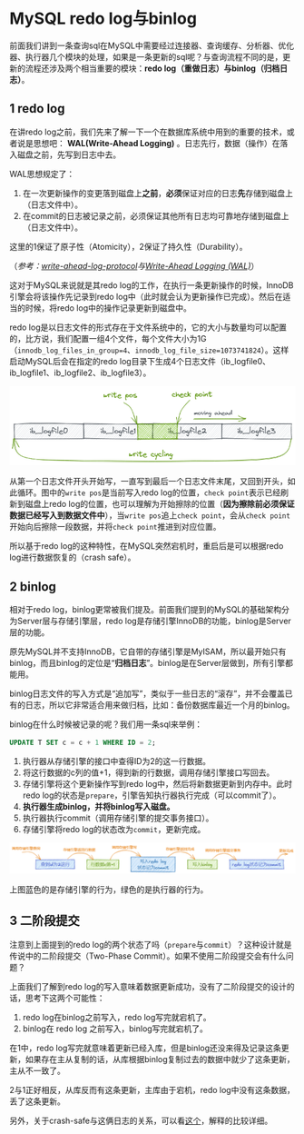 # MySQL redo log与binlog

前面我们讲到一条查询sql在MySQL中需要经过连接器、查询缓存、分析器、优化器、执行器几个模块的处理，如果是一条更新的sql呢？与查询流程不同的是，更新的流程还涉及两个相当重要的模块：**redo log（重做日志）**与**binlog（归档日志）**。

## 1 redo log

在讲redo log之前，我们先来了解一下一个在数据库系统中用到的重要的技术，或者说是思想吧： **WAL(Write-Ahead Logging)** 。日志先行，数据（操作）在落入磁盘之前，先写到日志中去。

WAL思想规定了：

1. 在一次更新操作的变更落到磁盘上**之前**，**必须**保证对应的日志**先**存储到磁盘上（日志文件中）。
2. 在commit的日志被记录之前，必须保证其他所有日志均可靠地存储到磁盘上（日志文件中）。

这里的1保证了原子性（Atomicity），2保证了持久性（Durability）。

（*参考：[write-ahead-log-protocol](https://image1.slideserve.com/2209292/write-ahead-log-protocol-l.jpg)*与*[Write-Ahead Logging (WAL)](https://dsf.berkeley.edu/topics/lecs/dbprimer/sld075.htm)*）

这对于MySQL来说就是其redo log的工作，在执行一条更新操作的时候，InnoDB引擎会将该操作先记录到redo log中（此时就会认为更新操作已完成）。然后在适当的时候，将redo log中的操作记录更新到磁盘中。

redo log是以日志文件的形式存在于文件系统中的，它的大小与数量均可以配置的，比方说，我们配置一组4个文件，每个文件大小为1G（`innodb_log_files_in_group=4`、`innodb_log_file_size=1073741824`）。这样启动MySQL后会在指定的redo log目录下生成4个日志文件（ib_logfile0、ib_logfile1、ib_logfile2、ib_logfile3）。

![image-20211013151931043](assets/image-20211013151931043.png)

从第一个日志文件开头开始写，一直写到最后一个日志文件末尾，又回到开头，如此循环。图中的`write pos`是当前写入redo log的位置，`check point`表示已经刷新到磁盘上redo log的位置，也可以理解为开始擦除的位置（**因为擦除前必须保证数据已经写入到数据文件中**），当`write pos`追上`check point`，会从`check point`开始向后擦除一段数据，并将`check point`推进到对应位置。

所以基于redo log的这种特性，在MySQL突然宕机时，重启后是可以根据redo log进行数据恢复的（crash safe）。

## 2 binlog

相对于redo log，binlog更常被我们提及。前面我们提到的MySQL的基础架构分为Server层与存储引擎层，redo log是存储引擎InnoDB的功能，binlog是Server层的功能。

原先MySQL并不支持InnoDB，它自带的存储引擎是MyISAM，所以最开始只有binlog，而且binlog的定位是“**归档日志**”。binlog是在Server层做到，所有引擎都能用。

binlog日志文件的写入方式是“追加写”，类似于一些日志的“滚存”，并不会覆盖已有的日志，所以它非常适合用来做归档，比如：备份数据库最近一个月的binlog。

binlog在什么时候被记录的呢？我们用一条sql来举例：

```sql
UPDATE T SET c = c + 1 WHERE ID = 2;
```

1. 执行器从存储引擎的接口中查得ID为2的这一行数据。
2. 将这行数据的c列的值+1，得到新的行数据，调用存储引擎接口写回去。
3. 存储引擎将这个更新操作写到redo log中，然后将新数据更新到内存中。此时redo log的状态是`prepare`，引擎告知执行器执行完成（可以commit了）。
4. **执行器生成binlog，并将binlog写入磁盘。**
5. 执行器执行commit（调用存储引擎的提交事务接口）。
6. 存储引擎将redo log的状态改为`commit`，更新完成。

![image-20211014204133644](assets/image-20211014204133644.png)

上图蓝色的是存储引擎的行为，绿色的是执行器的行为。

## 3 二阶段提交

注意到上面提到的redo log的两个状态了吗（`prepare`与`commit`）？这种设计就是传说中的二阶段提交（Two-Phase Commit）。如果不使用二阶段提交会有什么问题？

上面我们了解到redo log的写入意味着数据更新成功，没有了二阶段提交的设计的话，思考下这两个可能性：

1. redo log在binlog之前写入，redo log写完就宕机了。
2. binlog在 redo log 之前写入，binlog写完就宕机了。

在1中，redo log写完就意味着更新已经入库，但是binlog还没来得及记录这条更新，如果存在主从复制的话，从库根据binlog复制过去的数据中就少了这条更新，主从不一致了。

2与1正好相反，从库反而有这条更新，主库由于宕机，redo log中没有这条数据，丢了这条更新。

另外，关于crash-safe与这俩日志的关系，可以看[这个](https://blog.csdn.net/shaochenshuo/article/details/73239949)，解释的比较详细。

